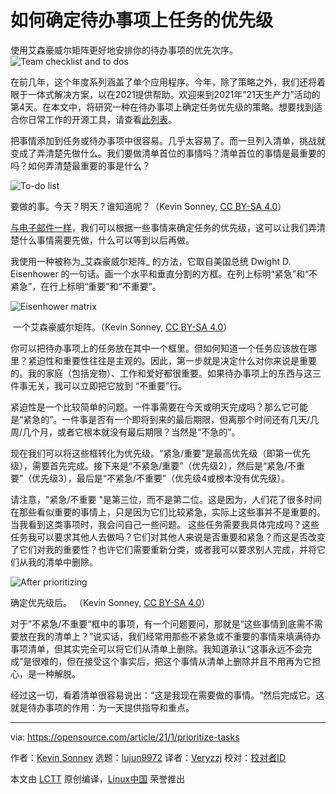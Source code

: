 [#]: collector: "lujun9972"
[#]: translator: "Veryzzj"
[#]: reviewer: " "
[#]: publisher: " "
[#]: url: " "
[#]: subject: "How I prioritize tasks on my to-do list"
[#]: via: "https://opensource.com/article/21/1/prioritize-tasks"
[#]: author: "Kevin Sonney https://opensource.com/users/ksonney"

如何确定待办事项上任务的优先级
======

使用艾森豪威尔矩阵更好地安排你的待办事项的优先次序。
![Team checklist and to dos][1]

 在前几年，这个年度系列涵盖了单个应用程序。今年，除了策略之外，我们还将着眼于一体式解决方案，以在2021提供帮助。欢迎来到2021年“21天生产力”活动的第4天。在本文中，将研究一种在待办事项上确定任务优先级的策略。想要找到适合你日常工作的开源工具，请查看[此列表][2]。

把事情添加到任务或待办事项中很容易。几乎太容易了。而一旦列入清单，挑战就变成了弄清楚先做什么。我们要做清单首位的事情吗？清单首位的事情是最重要的吗？如何弄清楚最重要的事是什么？

![To-do list][3]

要做的事。今天？明天？谁知道呢？（Kevin Sonney, [CC BY-SA 4.0][4]）

[与电子邮件一样][5]，我们可以根据一些事情来确定任务的优先级，这可以让我们弄清楚什么事情需要先做，什么可以等到以后再做。

我使用一种被称为_艾森豪威尔矩阵_ 的方法，它取自美国总统 Dwight D. Eisenhower 的一句话。画一个水平和垂直分割的方框。在列上标明“紧急”和“不紧急”，在行上标明“重要”和“不重要”。

![Eisenhower matrix][6]

 一个艾森豪威尔矩阵。（Kevin Sonney, [CC BY-SA 4.0][4]）

你可以把待办事项上的任务放在其中一个框里。但如何知道一个任务应该放在哪里？紧迫性和重要性往往是主观的。因此，第一步就是决定什么对你来说是重要的。我的家庭（包括宠物）、工作和爱好都很重要。如果待办事项上的东西与这三件事无关，我可以立即把它放到 “不重要”行。

紧迫性是一个比较简单的问题。一件事需要在今天或明天完成吗？那么它可能是“紧急的”。一件事是否有一个即将到来的最后期限，但离那个时间还有几天/几周/几个月，或者它根本就没有最后期限？当然是“不急的”。

现在我们可以将这些框转化为优先级。“紧急/重要”是最高优先级（即第一优先级），需要首先完成。接下来是“不紧急/重要”（优先级2），然后是“紧急/不重要”（优先级3），最后是“不紧急/不重要”（优先级4或根本没有优先级）。

请注意，"紧急/不重要 "是第三位，而不是第二位。这是因为，人们花了很多时间在那些看似重要的事情上，只是因为它们比较紧急，实际上这些事并不是重要的。当我看到这类事项时，我会问自己一些问题。 这些任务需要我具体完成吗？这些任务我可以要求其他人去做吗？它们对其他人来说是否重要和紧急？而这是否改变了它们对我的重要性？也许它们需要重新分类，或者我可以要求别人完成，并将它们从我的清单中删除。

![After prioritizing][7]

确定优先级后。 （Kevin Sonney, [CC BY-SA 4.0][4]）

对于”不紧急/不重要“框中的事项，有一个问题要问，那就是“这些事情到底需不需要放在我的清单上？”说实话，我们经常用那些不紧急或不重要的事情来填满待办事项清单，但其实完全可以将它们从清单上删除。我知道承认“这事永远不会完成”是很难的，但在接受这个事实后，把这个事情从清单上删除并且不用再为它担心，是一种解脱。

经过这一切，看着清单很容易说出：“这是我现在需要做的事情。“然后完成它。这就是待办事项的作用：为一天提供指导和重点。

--------------------------------------------------------------------------------

via: https://opensource.com/article/21/1/prioritize-tasks

作者：[Kevin Sonney][a]
选题：[lujun9972][b]
译者：[Veryzzj](https://github.com/Veryzzj)
校对：[校对者ID](https://github.com/校对者ID)

本文由 [LCTT](https://github.com/LCTT/TranslateProject) 原创编译，[Linux中国](https://linux.cn/) 荣誉推出

[a]: https://opensource.com/users/ksonney
[b]: https://github.com/lujun9972
[1]: https://opensource.com/sites/default/files/styles/image-full-size/public/lead-images/todo_checklist_team_metrics_report.png?itok=oB5uQbzf "Team checklist and to dos"
[2]: https://opensource.com/article/20/5/alternatives-list
[3]: https://opensource.com/sites/default/files/pictures/to-do-list.png "To-do list"
[4]: https://creativecommons.org/licenses/by-sa/4.0/
[5]: https://opensource.com/article/21/1/email-rules
[6]: https://opensource.com/sites/default/files/pictures/eisenhower-matrix.png "Eisenhower matrix"
[7]: https://opensource.com/sites/default/files/pictures/after-prioritizing.png "After prioritizing"
